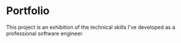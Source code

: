 # Portfolio

This project is an exhibition of the technical skills I've developed as a
professional software engineer.
